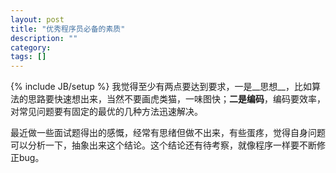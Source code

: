 ```yaml
---
layout: post
title: "优秀程序员必备的素质"
description: "" 
category: 
tags: []
---
```

{% include JB/setup %}
我觉得至少有两点要达到要求，一是__思想__，比如算法的思路要快速想出来，当然不要画虎类猫，一味图快；__二是编码__，编码要效率，对常见问题要有固定的最优的几种方法迅速解决。

最近做一些面试题得出的感慨，经常有思绪但做不出来，有些蛋疼，觉得自身问题可以分析一下，抽象出来这个结论。这个结论还有待考察，就像程序一样要不断修正bug。